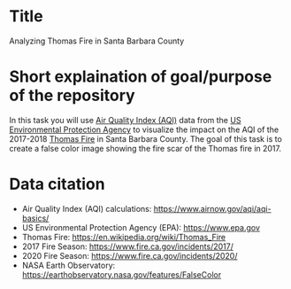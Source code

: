 # Title 
Analyzing Thomas Fire in Santa Barbara County

# Short explaination of goal/purpose of the repository 
In this task you will use [Air Quality Index (AQI)](https://www.airnow.gov/aqi/aqi-basics/) data from the [US Environmental Protection Agency](https://www.epa.gov) to visualize the impact on the AQI of the 2017-2018 [Thomas Fire](https://en.wikipedia.org/wiki/Thomas_Fire) in Santa Barbara County. The goal of this task is to create a false color image showing the fire scar of the Thomas fire in 2017. 

# Data citation 
- Air Quality Index (AQI) calculations: https://www.airnow.gov/aqi/aqi-basics/
- US Environmental Protection Agency (EPA): https://www.epa.gov
- Thomas Fire: https://en.wikipedia.org/wiki/Thomas_Fire
- 2017 Fire Season: https://www.fire.ca.gov/incidents/2017/
- 2020 Fire Season: https://www.fire.ca.gov/incidents/2020/
- NASA Earth Observatory: https://earthobservatory.nasa.gov/features/FalseColor

